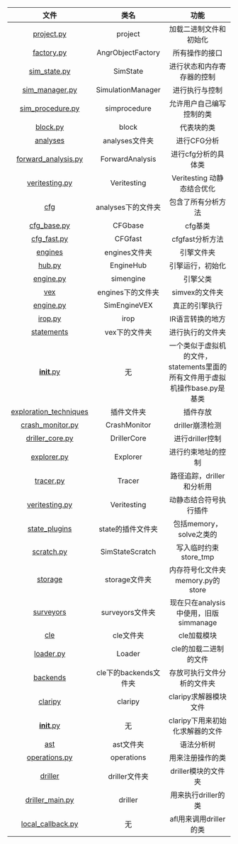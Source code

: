 |                             文件                             |        类名        |                             功能                             |
| :----------------------------------------------------------: | :----------------: | :----------------------------------------------------------: |
| [project.py](https://github.com/another1024/angr-analysis/blob/master/%E6%BA%90%E7%A0%81%E6%B3%A8%E9%87%8A%E5%88%86%E6%9E%90/angr/project.py) |      project       |                    加载二进制文件和初始化                    |
| [factory.py](https://github.com/another1024/angr-analysis/blob/master/%E6%BA%90%E7%A0%81%E6%B3%A8%E9%87%8A%E5%88%86%E6%9E%90/angr/factory.py) | AngrObjectFactory  |                        所有操作的接口                        |
| [sim_state.py](https://github.com/another1024/angr-analysis/blob/master/%E6%BA%90%E7%A0%81%E6%B3%A8%E9%87%8A%E5%88%86%E6%9E%90/angr/sim_state.py) |      SimState      |                  进行状态和内存寄存器的控制                  |
| [sim_manager.py](https://github.com/angr/angr/blob/master/angr/sim_manager.py) | SimulationManager  |                        进行执行与控制                        |
| [sim_procedure.py](https://github.com/angr/angr/blob/master/angr/sim_procedure.py) |   simprocedure    |                   允许用户自己编写控制的类                   |
| [block.py](https://github.com/another1024/angr-analysis/blob/master/%E6%BA%90%E7%A0%81%E6%B3%A8%E9%87%8A%E5%88%86%E6%9E%90/angr/block.py) |       block        |                          代表块的类                          |
| [analyses](https://github.com/another1024/angr-analysis/tree/master/%E6%BA%90%E7%A0%81%E6%B3%A8%E9%87%8A%E5%88%86%E6%9E%90/angr/analyses) |   analyses文件夹   |                         进行CFG分析                          |
| [forward_analysis.py](https://github.com/another1024/angr-analysis/blob/master/%E6%BA%90%E7%A0%81%E6%B3%A8%E9%87%8A%E5%88%86%E6%9E%90/angr/analyses/forward_analysis.py) |  ForwardAnalysis   |                     进行cfg分析的具体类                      |
| [veritesting.py](https://github.com/another1024/angr-analysis/blob/master/%E6%BA%90%E7%A0%81%E6%B3%A8%E9%87%8A%E5%88%86%E6%9E%90/angr/analyses/veritesting.py) |    Veritesting     |                  Veritesting 动静态结合优化                  |
| [cfg](https://github.com/another1024/angr-analysis/tree/master/%E6%BA%90%E7%A0%81%E6%B3%A8%E9%87%8A%E5%88%86%E6%9E%90/angr/analyses/cfg) | analyses下的文件夹 |                      包含了所有分析方法                      |
| [cfg_base.py](https://github.com/another1024/angr-analysis/blob/master/%E6%BA%90%E7%A0%81%E6%B3%A8%E9%87%8A%E5%88%86%E6%9E%90/angr/analyses/cfg/cfg_base.py) |      CFGbase       |                           cfg基类                            |
| [cfg_fast.py](https://github.com/another1024/angr-analysis/blob/master/%E6%BA%90%E7%A0%81%E6%B3%A8%E9%87%8A%E5%88%86%E6%9E%90/angr/analyses/cfg/cfg_fast.py) |      CFGfast       |                       cfgfast分析方法                        |
| [engines](https://github.com/another1024/angr-analysis/tree/master/%E6%BA%90%E7%A0%81%E6%B3%A8%E9%87%8A%E5%88%86%E6%9E%90/angr/engines) |   engines文件夹    |                          引擎文件夹                          |
| [hub.py](https://github.com/another1024/angr-analysis/blob/master/%E6%BA%90%E7%A0%81%E6%B3%A8%E9%87%8A%E5%88%86%E6%9E%90/angr/engines/hub.py) |     EngineHub      |                       引擎运行，初始化                       |
| [engine.py](https://github.com/another1024/angr-analysis/blob/master/%E6%BA%90%E7%A0%81%E6%B3%A8%E9%87%8A%E5%88%86%E6%9E%90/angr/engines/engine.py) |     simengine      |                           引擎父类                           |
| [vex](https://github.com/another1024/angr-analysis/tree/master/%E6%BA%90%E7%A0%81%E6%B3%A8%E9%87%8A%E5%88%86%E6%9E%90/angr/engines/vex) | engines下的文件夹  |                        simvex的文件夹                        |
| [engine.py](https://github.com/another1024/angr-analysis/blob/master/%E6%BA%90%E7%A0%81%E6%B3%A8%E9%87%8A%E5%88%86%E6%9E%90/angr/engines/vex/engine.py) |    SimEngineVEX    |                        真正的引擎执行                        |
| [irop.py](https://github.com/another1024/angr-analysis/blob/master/%E6%BA%90%E7%A0%81%E6%B3%A8%E9%87%8A%E5%88%86%E6%9E%90/angr/engines/vex/irop.py) |        irop        |                       IR语言转换的地方                       |
| [statements](https://github.com/another1024/angr-analysis/tree/master/%E6%BA%90%E7%A0%81%E6%B3%A8%E9%87%8A%E5%88%86%E6%9E%90/angr/engines/vex/statements) |   vex下的文件夹    |                       进行执行的文件夹                       |
| [__init__.py](https://github.com/another1024/angr-analysis/blob/master/%E6%BA%90%E7%A0%81%E6%B3%A8%E9%87%8A%E5%88%86%E6%9E%90/angr/engines/vex/statements/__init__.py) |         无         | 一个类似于虚拟机的文件，statements里面的所有文件用于虚拟机操作base.py是基类 |
| [exploration_techniques](https://github.com/another1024/angr-analysis/tree/master/%E6%BA%90%E7%A0%81%E6%B3%A8%E9%87%8A%E5%88%86%E6%9E%90/angr/exploration_techniques) | 插件文件夹 | 插件存放 |
| [crash_monitor.py](https://github.com/another1024/angr-analysis/blob/master/%E6%BA%90%E7%A0%81%E6%B3%A8%E9%87%8A%E5%88%86%E6%9E%90/angr/exploration_techniques/crash_monitor.py) | CrashMonitor | driller崩溃检测 |
| [driller_core.py](https://github.com/another1024/angr-analysis/blob/master/%E6%BA%90%E7%A0%81%E6%B3%A8%E9%87%8A%E5%88%86%E6%9E%90/angr/exploration_techniques/driller_core.py) | DrillerCore | 进行driller控制 |
| [explorer.py](https://github.com/another1024/angr-analysis/blob/master/%E6%BA%90%E7%A0%81%E6%B3%A8%E9%87%8A%E5%88%86%E6%9E%90/angr/exploration_techniques/explorer.py) | Explorer | 进行约束地址的控制 |
| [tracer.py](https://github.com/another1024/angr-analysis/blob/master/%E6%BA%90%E7%A0%81%E6%B3%A8%E9%87%8A%E5%88%86%E6%9E%90/angr/exploration_techniques/tracer.py) | Tracer | 路径追踪，driller和分析用 |
| [veritesting.py](https://github.com/another1024/angr-analysis/blob/master/%E6%BA%90%E7%A0%81%E6%B3%A8%E9%87%8A%E5%88%86%E6%9E%90/angr/exploration_techniques/veritesting.py) | Veritesting | 动静态结合符号执行插件 |
| [state_plugins](https://github.com/another1024/angr-analysis/tree/master/%E6%BA%90%E7%A0%81%E6%B3%A8%E9%87%8A%E5%88%86%E6%9E%90/angr/state_plugins) | state的插件文件夹 | 包括memory，solve之类的 |
| [scratch.py](https://github.com/another1024/angr-analysis/blob/master/%E6%BA%90%E7%A0%81%E6%B3%A8%E9%87%8A%E5%88%86%E6%9E%90/angr/state_plugins/scratch.py) | SimStateScratch | 写入临时约束store_tmp |
| [storage](https://github.com/another1024/angr-analysis/tree/master/%E6%BA%90%E7%A0%81%E6%B3%A8%E9%87%8A%E5%88%86%E6%9E%90/angr/storage) | storage文件夹 | 内存符号化文件夹memory.py的  store |
| [surveyors](https://github.com/another1024/angr-analysis/tree/master/%E6%BA%90%E7%A0%81%E6%B3%A8%E9%87%8A%E5%88%86%E6%9E%90/angr/surveyors) | surveyors文件夹 | 现在只在analysis中使用，旧版simmanage |
| [cle](https://github.com/another1024/angr-analysis/tree/master/%E6%BA%90%E7%A0%81%E6%B3%A8%E9%87%8A%E5%88%86%E6%9E%90/cle) | cle文件夹 | cle加载模块 |
| [loader.py](https://github.com/another1024/angr-analysis/blob/master/%E6%BA%90%E7%A0%81%E6%B3%A8%E9%87%8A%E5%88%86%E6%9E%90/cle/loader.py) | Loader | cle的加载二进制的文件 |
| [backends](https://github.com/another1024/angr-analysis/tree/master/%E6%BA%90%E7%A0%81%E6%B3%A8%E9%87%8A%E5%88%86%E6%9E%90/cle/backends) | cle下的backends文件夹 | 存放可执行文件分析的文件夹 |
| [claripy](https://github.com/another1024/angr-analysis/tree/master/%E6%BA%90%E7%A0%81%E6%B3%A8%E9%87%8A%E5%88%86%E6%9E%90/claripy) | claripy | claripy求解器模块文件 |
| [__init__.py](https://github.com/another1024/angr-analysis/blob/master/%E6%BA%90%E7%A0%81%E6%B3%A8%E9%87%8A%E5%88%86%E6%9E%90/claripy/__init__.py) | 无 | claripy下用来初始化求解器的文件 |
| [ast](https://github.com/another1024/angr-analysis/tree/master/%E6%BA%90%E7%A0%81%E6%B3%A8%E9%87%8A%E5%88%86%E6%9E%90/claripy/ast) | ast文件夹 | 语法分析树 |
| [operations.py](https://github.com/another1024/angr-analysis/blob/master/%E6%BA%90%E7%A0%81%E6%B3%A8%E9%87%8A%E5%88%86%E6%9E%90/claripy/operations.py) | operations | 用来注册操作的类 |
| [driller](https://github.com/another1024/angr-analysis/tree/master/%E6%BA%90%E7%A0%81%E6%B3%A8%E9%87%8A%E5%88%86%E6%9E%90/driller) | driller文件夹 | driller模块的文件夹 |
| [driller_main.py](https://github.com/another1024/angr-analysis/blob/master/%E6%BA%90%E7%A0%81%E6%B3%A8%E9%87%8A%E5%88%86%E6%9E%90/driller/driller_main.py) | driller | 用来执行driller的类 |
| [local_callback.py](https://github.com/another1024/angr-analysis/blob/master/%E6%BA%90%E7%A0%81%E6%B3%A8%E9%87%8A%E5%88%86%E6%9E%90/driller/local_callback.py) | 无 | afl用来调用driller的类 |

